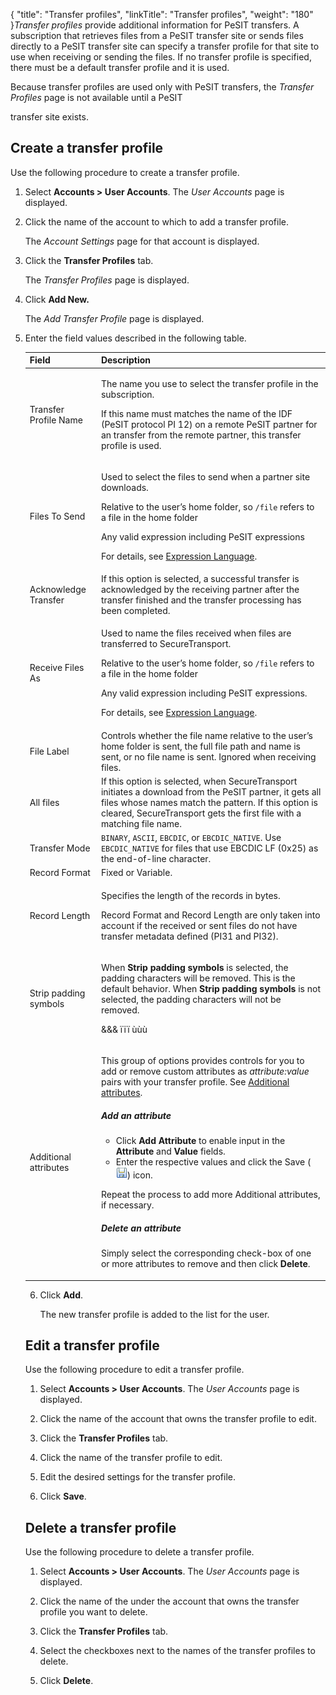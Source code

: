 {
    "title": "Transfer profiles",
    "linkTitle": "Transfer profiles",
    "weight": "180"
}*Transfer profiles* provide additional information for PeSIT transfers. A subscription that retrieves files from a PeSIT transfer site or sends files directly to a PeSIT transfer site can specify a transfer profile for that site to use when receiving or sending the files. If no transfer profile is specified, there must be a default transfer profile and it is used.



Because transfer profiles are used only with PeSIT transfers, the *Transfer Profiles* page is not available until a PeSIT

transfer site exists.



## Create a transfer profile



Use the following procedure to create a transfer profile.



1.  Select **Accounts > User Accounts**. The *User Accounts* page is displayed.



2.  Click the name of the account to which to add a transfer profile.  

    The *Account Settings* page for that account is displayed.



3.  Click the **Transfer Profiles** tab.  

    The *Transfer Profiles* page is displayed.



4.  Click **Add New.**  

    The *Add Transfer Profile* page is displayed.



5.  Enter the field values described in the following table.  

    



    <table cellspacing="0">
   <col/>
   <col/>
   <thead>
      <tr>
         <th>Field</th>
         <th>Description</th>
      </tr>
   </thead>
   <tbody>
      <tr>
         <td>Transfer Profile Name         </td>
         <td>
            <p>The name you use to select the transfer profile in the subscription.</p>
            <p>If this name must matches the name of the IDF (PeSIT protocol PI 12) on a remote PeSIT partner for an transfer from the remote partner, this transfer profile is used.</p>
         </td>
      </tr>
      <tr>
         <td>Files To Send         </td>
         <td>
            <p>Used to select the files to send when a partner site downloads.</p>
            <p>Relative to the user’s home folder, so <code>/file</code> refers to a file in the home folder</p>
            <p>Any valid expression including PeSIT expressions</p>
            <p>For details, see <a href="../../c_st_expressionlanguage">Expression Language</a>.</p>
         </td>
      </tr>
      <tr>
         <td>Acknowledge Transfer         </td>
         <td>If this option is selected, a successful transfer is acknowledged  by the receiving partner after the transfer finished and the transfer processing has been completed.         </td>
      </tr>
      <tr>
         <td>Receive Files As         </td>
         <td>
            <p>Used to name the files received when files are transferred to <span>SecureTransport</span>.</p>
            <p>Relative to the user’s home folder, so <code>/file</code> refers to a file in the home folder</p>
            <p>Any valid expression including PeSIT expressions.</p>
            <p>For details, see <a href="../../c_st_expressionlanguage">Expression Language</a>.</p>
         </td>
      </tr>
      <tr>
         <td>File Label         </td>
         <td>Controls whether the file name relative to the user’s home folder is sent, the full file path and name is sent, or no file name is sent. Ignored when receiving files.         </td>
      </tr>
      <tr>
         <td>All files         </td>
         <td>If this option is selected, when <span>SecureTransport</span> initiates a download from the PeSIT partner, it gets all files whose names match the pattern. If this option is cleared, <span>SecureTransport</span> gets the first file with a matching file name.         </td>
      </tr>
      <tr>
         <td>Transfer Mode         </td>
         <td><code>BINARY</code>, <code>ASCII</code>, <code>EBCDIC</code>, or <code>EBCDIC_NATIVE</code>. Use <code>EBCDIC_NATIVE</code> for files that use EBCDIC LF (0x25) as the end-of-line character.         </td>
      </tr>
      <tr>
         <td>Record Format         </td>
         <td>Fixed or Variable.         </td>
      </tr>
      <tr>
         <td>
            <p>Record Length</p>
         </td>
         <td>
            <p>Specifies the length of the records in bytes.</p>
            <p>Record Format and Record Length are only taken into account if the received or sent files do not have transfer metadata defined (PI31 and PI32).</p>
         </td>
      </tr>
      <tr>
         <td>Strip padding symbols         </td>
         <td>
            <p>When <strong>Strip padding symbols</strong> is selected, the padding characters will be removed. This is the default behavior. When <strong>Strip padding symbols</strong> is not selected, the padding characters will not be removed.</p>
            <p>&amp;&amp;&amp; ïïï ùùù</p>
         </td>
      </tr>
      <tr>
         <td>Additional attributes         </td>
         <td>
            <p>This group of options provides controls for you to add or remove custom attributes as <i>attribute:value</i> pairs with your transfer profile. See <a href="../../c_st_setup/t_st_mailtemplates/c_st_mail_template_commands_variables">Additional attributes</a>.</p>
<h5>Add an attribute</h5>
            <ul>
               <li>Click <b>Add Attribute</b> to enable input in the <strong>Attribute</strong> and <strong>Value</strong> fields.                </li>
               <li>Enter the respective values and click the Save (<img src="SaveIcon.png"/>) icon.               </li>
            </ul>
            <p>Repeat the process to add more Additional attributes, if necessary.</p>
<h5>Delete an attribute</h5>
            <p>Simply select the corresponding check-box of one or more attributes to remove and then click <b>Delete</b>.</p>
         </td>
      </tr>
   </tbody>
</table>



6.  Click **Add**.  

    The new transfer profile is added to the list for the user.



## Edit a transfer profile



Use the following procedure to edit a transfer profile.



1.  Select **Accounts > User Accounts**. The *User Accounts* page is displayed.

2.  Click the name of the account that owns the transfer profile to edit.

3.  Click the **Transfer Profiles** tab.

4.  Click the name of the transfer profile to edit.

5.  Edit the desired settings for the transfer profile.

6.  Click **Save**.



## Delete a transfer profile



Use the following procedure to delete a transfer profile.



1.  Select **Accounts > User Accounts**. The *User Accounts* page is displayed.

2.  Click the name of the under the account that owns the transfer profile you want to delete.

3.  Click the **Transfer Profiles** tab.

4.  Select the checkboxes next to the names of the transfer profiles to delete.

5.  Click **Delete**.

